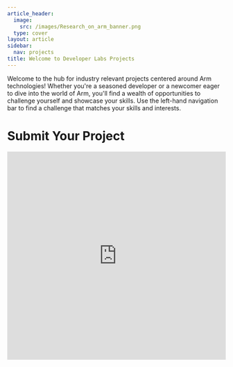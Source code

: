 ```yaml
---
article_header:
  image:
    src: /images/Research_on_arm_banner.png
  type: cover
layout: article
sidebar:
  nav: projects
title: Welcome to Developer Labs Projects
---
```


Welcome to the hub for industry relevant projects centered around Arm technologies! Whether you're a seasoned developer or a newcomer eager to dive into the world of Arm, you'll find a wealth of opportunities to challenge yourself and showcase your skills. Use the left-hand navigation bar to find a challenge that matches your skills and interests.

# Submit Your Project
<iframe width="640px" height="480px" src="https://forms.office.com/e/VZnJQLeRhD?embed=true" frameborder="0" marginwidth="0" marginheight="0" style="border: none; max-width:100%; max-height:100vh" allowfullscreen webkitallowfullscreen mozallowfullscreen msallowfullscreen> </iframe>